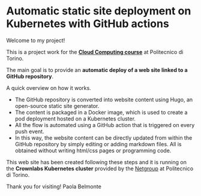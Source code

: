 # Automatic static site deployment on Kubernetes with GitHub actions

Welcome to my project!

This is a project work for the **[Cloud Computing course](https://didattica.polito.it/pls/portal30/gap.pkg_guide.viewGap?p_cod_ins=01TYDSM)** at Politecnico di Torino.

The main goal is to provide an **automatic deploy of a web site linked to a GitHub repository**.

A quick overview on how it works.
- The GitHub repository is converted into website content using Hugo, an open-source static site generator.
- The content is packaged in a Docker image, which is used to create a pod deployment hosted on a Kubernetes cluster.
- All the flow is automated using a GitHub action that is triggered on every push event.
- In this way, the website content can be directly updated from within the GitHub repository by simply editing or adding markdown files. All is obtained without writing html/css pages or programming code.

This web site has been created following these steps and it is running on the **Crownlabs Kubernetes cluster** provided by the [Netgroup](http://netgroup.polito.it) at Politecnico di Torino.


Thank you for visiting!
Paola Belmonte
